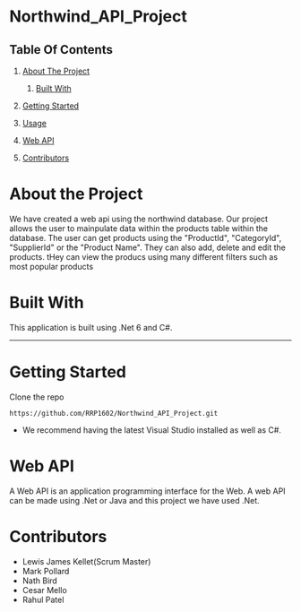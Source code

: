 # Northwind_API_Project 
## Table Of Contents

1. [About The Project](#about-the-project)
    1. [Built With](#built-with)
2. [Getting Started](#getting-started)

3. [Usage](#usage)
4. [Web API](#web-api)
5. [Contributors](#contributors) 

# About the Project
We have created a web api using the northwind database. Our project allows the user to mainpulate data within the products table within the database. The user can get products using the "ProductId", "CategoryId", "SupplierId" or the "Product Name". They can also add, delete and edit the products. tHey can view the producs using many different filters such as most popular products

# Built With
 This application is built using .Net 6 and C#.

---
# Getting Started 
Clone the repo 
```
https://github.com/RRP1602/Northwind_API_Project.git 
```

- We recommend having the latest Visual Studio installed as well as C#.




# Web API
A Web API is an application programming interface for the Web. A web API can be made using .Net or Java and this project we have used .Net. 





# Contributors 
- Lewis James Kellet(Scrum Master)
- Mark Pollard
- Nath Bird
- Cesar Mello
- Rahul Patel
